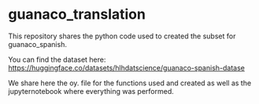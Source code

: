 # guanaco_translation
This repository shares the python code used to created the subset for guanaco_spanish.


You can find the dataset here: https://huggingface.co/datasets/hlhdatscience/guanaco-spanish-datase

We share here the oy. file for the functions used and created as well as the jupyternotebook where everything was performed.
